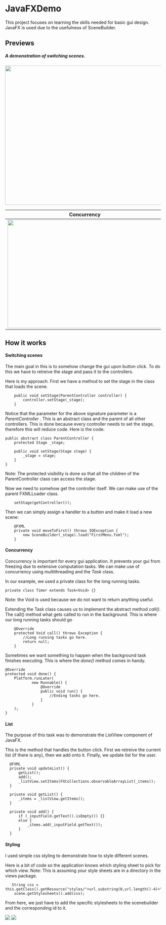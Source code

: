 <h1> JavaFXDemo </h1>
<p> This project focuses on learning the skills needed for basic gui design. JavaFX is used due to the usefulness
of SceneBuilder. </p> 

<h2> Previews </h2>
<h5> A demonstration of switching scenes.</h5>

<p align="center">
<img src="https://thumbs.gfycat.com/FelineBlondBoubou-size_restricted.gif" height="450px" width="600px"/>
  </p>

| Concurrency   | Listing |
| ------------- | ------------- |
| <img src="https://thumbs.gfycat.com/KindDeadAsiandamselfly-size_restricted.gif" height="350px" width="500px"/>|<img src="https://thumbs.gfycat.com/ShallowShamelessHuia-size_restricted.gif" height="350px" width="500px"/> |

<h2> How it works </h2>
<h4> Switching scenes </h4>
<p>The main goal in this is to somehow change the gui upon button click. To do this we have to retreive the stage and pass it to the
controllers. </p>

<p> Here is my approach. First we have a method to set the stage in the class that loads the scene. </p>

```
    public void setStage(ParentController controller) {
        controller.setStage(_stage);
    }
```

<p> Notice that the parameter for the above signature parameter is a <em>ParentController </em>. This is an abstract class
  and the parent of all other controllers. This is done because every controller needs to set the stage, therefore this will reduce code. Here is the code:</p>
  
```
public abstract class ParentController {
    protected Stage _stage;

    public void setStage(Stage stage) {
        _stage = stage;
    }
}
```

<p>Note: The protected visibility is done so that all the children of the ParentController class can access the stage.
<p> Now we need to somehow get the controller itself. We can make use of the parent FXMLLoader class. </p>

```
    setStage(getController());
```

<p> Then we can simply assign a handler to a button and make it load a new scene: </p>

```
    @FXML
    private void moveToFirst() throws IOException {
        new SceneBuilder(_stage).load("FirstMenu.fxml");
    }
```

<h4> Concurrency </h4>
<p> Concurrency is important for every gui application. It prevents your gui from freezing due to extensive computation tasks. We
  can make use of concurrency using multithreading and the <em>Task</em> class.</p>
  
<p> In our example, we used a private class for the long running tasks. </p>

```
private class Timer extends Task<Void> {}
```

<p> Note: the Void is used because we do not want to return anything useful. </p>

<p> Extending the Task class causes us to implement the abstract method <em>call()</em>. The call() method what gets called to run
  in the background. This is where our long running tasks should go </p>

```
    @Override
    protected Void call() throws Exception {
        //Long running tasks go here.
        return null;
    }
```

<p> Sometimes we want something to happen when the background task finishes executing. This is where the <em>done()</em> method comes
  in handy. </p>
  
  ```
  @Override
  protected void done() {
      Platform.runLater(
              new Runnable() {
                  @Override
                  public void run() {
                      //Ending tasks go here.
                  }
              }
      );
  }
  ```
  
  <h4> List </h4>
  
<p> The purpose of this task was to demonstrate the ListView component of JavaFX. </p>

<p> This is the method that handles the button click. First we retreive the current list (if there is any), then
we add onto it. Finally, we update list for the user. </p>

```
  @FXML
  private void updateList() {
      getList();
      add();
      _listView.setItems(FXCollections.observableArrayList(_items));
  }
  
  private void getList() {
      _items = _listView.getItems();
  }

  private void add() {
      if (_inputField.getText().isEmpty()) {}
      else {
          _items.add(_inputField.getText());
      }
  }
```

<h4> Styling </h4>
<p> I used simple css styling to demonstrate how to style different scenes. </p>
<p> Here is a bit of code so the application knows which styling sheet to pick for which view.
Note: This is assuming your style sheets are in a directory in the views package. </p>

```
   String css = this.getClass().getResource("styles/"+url.substring(0,url.length()-4)+"css").toExternalForm();
    scene.getStylesheets().add(css);
```

<p> From here, we just have to add the specific stylesheets to the scenebuilder and the corresponding id to it. </p>
<img src="https://i.imgur.com/Tg7jZGC.png" />
<img src="https://i.imgur.com/jM2yALn.png" />
